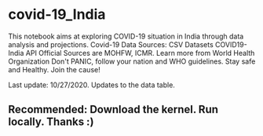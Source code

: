 # covid-19_India

This notebook aims at exploring COVID-19 situation in India through data analysis and projections.
Covid-19 Data Sources:
CSV Datasets COVID19-India API
Official Sources are MOHFW, ICMR.
Learn more from World Health Organization
Don't PANIC, follow your nation and WHO guidelines. Stay safe and Healthy. Join the cause!

Last update: 10/27/2020. Updates to the data table.

## Recommended: Download the kernel. Run locally. Thanks :)
